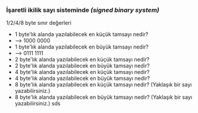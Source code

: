 ### İşaretli ikilik sayı sisteminde *(signed binary system)*
1/2/4/8 byte sınır değerleri

* 1 byte'lık alanda yazılabilecek en küçük tamsayı nedir? 
*    --> 1000 0000
* 1 byte'lık alanda yazılabilecek en büyük tamsayı nedir?
*    --> 0111 1111
* 2 byte'lık alanda yazılabilecek en küçük tamsayı nedir?
* 2 byte'lık alanda yazılabilecek en büyük tamsayı nedir?
* 4 byte'lık alanda yazılabilecek en küçük tamsayı nedir?
* 4 byte'lık alanda yazılabilecek en büyük tamsayı nedir?
* 8 byte'lık alanda yazılabilecek en küçük tamsayı nedir? (Yaklaşık bir sayı yazabilirsiniz.)
* 8 byte'lık alanda yazılabilecek en büyük tamsayı nedir? (Yaklaşık bir sayı yazabilirsiniz.)
sds
